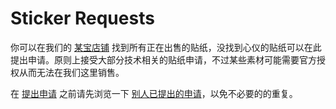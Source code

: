 # Sticker Requests

你可以在我们的 [某宝店铺](https://stickeroverflow.taobao.com) 找到所有正在出售的贴纸，没找到心仪的贴纸可以在此提出申请。原则上接受大部分技术相关的贴纸申请，不过某些素材可能需要官方授权从而无法在我们这里销售。

在 [提出申请](https://github.com/stickeroverflow/sticker-requests/issues/new) 之前请先浏览一下 [别人已提出的申请](https://github.com/stickeroverflow/sticker-requests/issues)，以免不必要的的重复。
